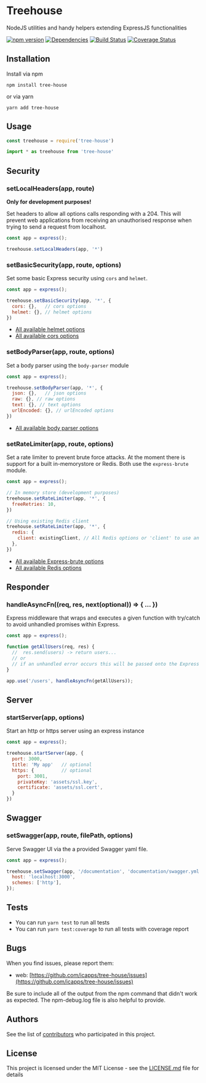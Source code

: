 # Treehouse

NodeJS utilities and handy helpers extending ExpressJS functionalities

[![npm version](https://badge.fury.io/js/tree-house.svg)](https://badge.fury.io/js/tree-house)
[![Dependencies](https://david-dm.org/knor-el-snor/tree-house.svg)](https://david-dm.org/knor-el-snor/tree-house.svg)
[![Build Status](https://travis-ci.org/knor-el-snor/tree-house.svg?branch=master)](https://travis-ci.org/knor-el-snor/tree-house)
[![Coverage Status](https://coveralls.io/repos/github/knor-el-snor/tree-house/badge.svg)](https://coveralls.io/github/knor-el-snor/tree-house)

## Installation

Install via npm

```shell
npm install tree-house
```

or via yarn

```shell
yarn add tree-house
```

## Usage

```javascript
const treehouse = require('tree-house')
```

```javascript
import * as treehouse from 'tree-house'
```

## Security

### setLocalHeaders(app, route)

**Only for development purposes!**

Set headers to allow all options calls responding with a 204. This will prevent web applications from receiving an unauthorised response when trying to send a request from localhost.

```javascript
const app = express();

treehouse.setLocalHeaders(app, '*')
```

### setBasicSecurity(app, route, options)

Set some basic Express security using `cors` and `helmet`.

```javascript
const app = express();

treehouse.setBasicSecurity(app, '*', {
  cors: {},   // cors options
  helmet: {}, // helmet options
})
```

- [All available helmet options](https://github.com/helmetjs/helmet)
- [All available cors options](https://github.com/expressjs/cors)

### setBodyParser(app, route, options)

Set a body parser using the `body-parser` module

```javascript
const app = express();

treehouse.setBodyParser(app, '*', {
  json: {},   // json options
  raw: {}, // raw options
  text: {}, // text options
  urlEncoded: {}, // urlEncoded options
})
```

- [All available body parser options](https://github.com/expressjs/body-parser)

### setRateLimiter(app, route, options)

Set a rate limiter to prevent brute force attacks. At the moment there is support for a built in-memorystore or Redis. Both use the `express-brute` module.

```javascript
const app = express();

// In memory store (development purposes)
treehouse.setRateLimiter(app, '*', {
  freeRetries: 10,
})

// Using existing Redis client
treehouse.setRateLimiter(app, '*', {
  redis: {
    client: existingClient, // All Redis options or 'client' to use an existing client (see redis-express-brute)
  },
})
```

- [All available Express-brute options](https://github.com/AdamPflug/express-brute)
- [All available Redis options](https://github.com/NodeRedis/node_redis)

## Responder

### handleAsyncFn((req, res, next(optional)) => { ... })

Express middleware that wraps and executes a given function with try/catch to avoid unhandled promises within Express.

```javascript
const app = express();

function getAllUsers(req, res) {
  //  res.send(users) -> return users...
  // or
  // if an unhandled error occurs this will be passed onto the Express error handler instead of raising an UnhandledPromiseRejectionError
}

app.use('/users', handleAsyncFn(getAllUsers));
```

## Server

### startServer(app, options)

Start an http or https server using an express instance

```javascript
const app = express();

treehouse.startServer(app, {
  port: 3000,
  title: 'My app'   // optional
  https: {          // optional
    port: 3001,
    privateKey: 'assets/ssl.key',
    certificate: 'assets/ssl.cert',
  }
})
```

## Swagger

### setSwagger(app, route, filePath, options)

Serve Swagger UI via the a provided Swagger yaml file.

```javascript
const app = express();

treehouse.setSwagger(app, '/documentation', 'documentation/swagger.yml', {
  host: 'localhost:3000',
  schemes: ['http'],
});
```

## Tests

- You can run `yarn test` to run all tests
- You can run `yarn test:coverage` to run all tests with coverage report

## Bugs

When you find issues, please report them:

- web: [https://github.com/icapps/tree-house/issues](https://github.com/icapps/tree-house/issues)

Be sure to include all of the output from the npm command that didn't work as expected. The npm-debug.log file is also helpful to provide.

## Authors

See the list of [contributors](https://github.com/icapps/tree-house/contributors) who participated in this project.

## License

This project is licensed under the MIT License - see the [LICENSE.md](LICENSE.md) file for details
